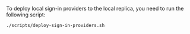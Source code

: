 To deploy local sign-in providers to the local replica, you need to run the following script:

```bash
./scripts/deploy-sign-in-providers.sh
```